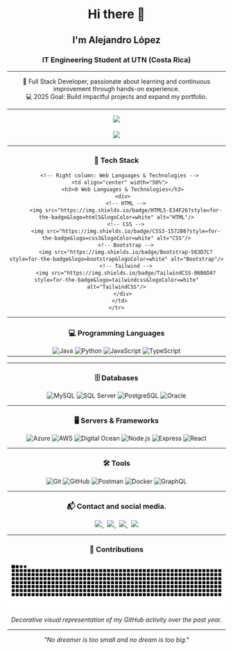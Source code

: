<h1 align="center">Hi there 👋</h1>
<h2 align="center">I'm Alejandro López</h2>
<h3 align="center">IT Engineering Student at UTN (Costa Rica)</h3>

---

<p align="center">
  🌟 Full Stack Developer, passionate about learning and continuous improvement through hands-on experience.  
  <br>
  💻 2025 Goal: Build impactful projects and expand my portfolio.
</p>

---

<div align="center">
  <img src="https://github-readme-stats.vercel.app/api?username=LoesssLR&count_private=true&show_icons=true&theme=dracula&hide_border=false&include_all_commits=true&hide_rank=false" />
  <br>
  <br>
  <img src="https://github-readme-stats.vercel.app/api/top-langs?username=LoesssLR&locale=es&hide_title=false&layout=compact&card_width=320&langs_count=5&theme=dracula&hide_border=false" height="150" />
</div>

---

<h3 align="center">🚀 Tech Stack</h3>

<div align="center">
  <table>
    <tr>
      <!-- Left column: Programming Languages -->
      <td align="center" width="50%">
        <h3>💻 Programming Languages</h3>
        <div>
          <!-- Java -->
          <img src="https://img.shields.io/badge/Java-ED8B00?style=for-the-badge&logo=openjdk&logoColor=white" alt="Java"/>
          <!-- Python -->
          <img src="https://img.shields.io/badge/Python-3776AB?style=for-the-badge&logo=python&logoColor=white" alt="Python"/>
          <!-- JavaScript -->
          <img src="https://img.shields.io/badge/JavaScript-F7DF1E?style=for-the-badge&logo=javascript&logoColor=black" alt="JavaScript"/>
          <!-- TypeScript -->
          <img src="https://img.shields.io/badge/TypeScript-3178C6?style=for-the-badge&logo=typescript&logoColor=white" alt="TypeScript"/>
        </div>
      </td>

      <!-- Right column: Web Languages & Technologies -->
      <td align="center" width="50%">
        <h3>🌐 Web Languages & Technologies</h3>
        <div>
          <!-- HTML -->
          <img src="https://img.shields.io/badge/HTML5-E34F26?style=for-the-badge&logo=html5&logoColor=white" alt="HTML"/>
          <!-- CSS -->
          <img src="https://img.shields.io/badge/CSS3-1572B6?style=for-the-badge&logo=css3&logoColor=white" alt="CSS"/>
          <!-- Bootstrap -->
          <img src="https://img.shields.io/badge/Bootstrap-563D7C?style=for-the-badge&logo=bootstrap&logoColor=white" alt="Bootstrap"/>
          <!-- Tailwind -->
          <img src="https://img.shields.io/badge/TailwindCSS-06B6D4?style=for-the-badge&logo=tailwindcss&logoColor=white" alt="TailwindCSS"/>
        </div>
      </td>
    </tr>
  </table>
</div>

---

<h3 align="center">🗄️ Databases</h3>

<div align="center">
  <!-- MySQL -->
  <img src="https://img.shields.io/badge/MySQL-4479A1?style=for-the-badge&logo=mysql&logoColor=white" alt="MySQL"/>
  <!-- SQL Server -->
  <img src="https://img.shields.io/badge/SQL%20Server-CC2927?style=for-the-badge&logo=microsoftsqlserver&logoColor=white" alt="SQL Server"/>
  <!-- PostgreSQL -->
  <img src="https://img.shields.io/badge/PostgreSQL-4169E1?style=for-the-badge&logo=postgresql&logoColor=white" alt="PostgreSQL"/>
  <!-- Oracle -->
  <img src="https://img.shields.io/badge/Oracle-F80000?style=for-the-badge&logo=oracle&logoColor=white" alt="Oracle"/>
</div>

---

<h3 align="center">🖥️ Servers & Frameworks</h3>

<div align="center">
  <!-- Azure -->
  <img src="https://img.shields.io/badge/Azure-0078D4?style=for-the-badge&logo=microsoftazure&logoColor=white" alt="Azure"/>
  <!-- AWS -->
  <img src="https://img.shields.io/badge/AWS-FF9900?style=for-the-badge&logo=amazonaws&logoColor=white" alt="AWS"/>
  <!-- Digital Ocean -->
  <img src="https://img.shields.io/badge/Digital%20Ocean-0080FF?style=for-the-badge&logo=digitalocean&logoColor=white" alt="Digital Ocean"/>
  <!-- Node.js -->
  <img src="https://img.shields.io/badge/Node.js-339933?style=for-the-badge&logo=nodedotjs&logoColor=white" alt="Node.js"/>
  <!-- Express -->
  <img src="https://img.shields.io/badge/Express-000000?style=for-the-badge&logo=express&logoColor=white" alt="Express"/>
  <!-- React -->
  <img src="https://img.shields.io/badge/React-61DAFB?style=for-the-badge&logo=react&logoColor=black" alt="React"/>
</div>

---

<h3 align="center">🛠️ Tools</h3>

<div align="center">
  <!-- Git -->
  <img src="https://img.shields.io/badge/Git-F05032?style=for-the-badge&logo=git&logoColor=white" alt="Git"/>
  <!-- GitHub -->
  <img src="https://img.shields.io/badge/GitHub-181717?style=for-the-badge&logo=github&logoColor=white" alt="GitHub"/>
  <!-- Postman -->
  <img src="https://img.shields.io/badge/Postman-FF6C37?style=for-the-badge&logo=postman&logoColor=white" alt="Postman"/>
  <!-- Docker -->
  <img src="https://img.shields.io/badge/Docker-2496ED?style=for-the-badge&logo=docker&logoColor=white" alt="Docker"/>
  <!-- GraphQL -->
  <img src="https://img.shields.io/badge/GraphQL-E10098?style=for-the-badge&logo=graphql&logoColor=white" alt="GraphQL"/>
</div>

---

<h3 align="center">📬 Contact and social media. </h3>

<div align="center">
  <a href="https://www.linkedin.com/in/alejandro-l%C3%B3pez-reyes-3273742b0/" target="_blank" rel="noopener noreferrer">
    <img src="https://img.shields.io/static/v1?message=LinkedIn&logo=linkedin&label=&color=0077B5&logoColor=white&style=for-the-badge" height="35" />
  </a>
  &nbsp;
  <a href="mailto:luisalel1132@gmail.com" target="_blank" rel="noopener noreferrer">
    <img src="https://img.shields.io/static/v1?message=Gmail&logo=gmail&label=&color=D14836&logoColor=white&style=for-the-badge" height="35" />
  </a>
  &nbsp;
  <a href="https://discordapp.com/users/alejandrolr03" target="_blank" rel="noopener noreferrer">
    <img src="https://img.shields.io/static/v1?message=Discord&logo=discord&label=&color=7289DA&logoColor=white&style=for-the-badge" height="35" />
  </a>
  &nbsp;
  <a href="https://www.instagram.com/luisale___/" target="_blank" rel="noopener noreferrer">
    <img src="https://img.shields.io/static/v1?message=Instagram&logo=instagram&label=&color=E4405F&logoColor=white&style=for-the-badge" height="35" />
  </a>
</div>

---

<h3 align="center">🐍 Contributions</h3>

<p align="center">
  <img src="https://raw.githubusercontent.com/LoesssLR/LoesssLR/output/github-contribution-grid-snake-dark.svg?palette=github-dark&period=1y" width="750" />
</p>

<p align="center"><i>Decorative visual representation of my GitHub activity over the past year.</i></p>

---

<p align="center"><i>"No dreamer is too small and no dream is too big."</i></p>
